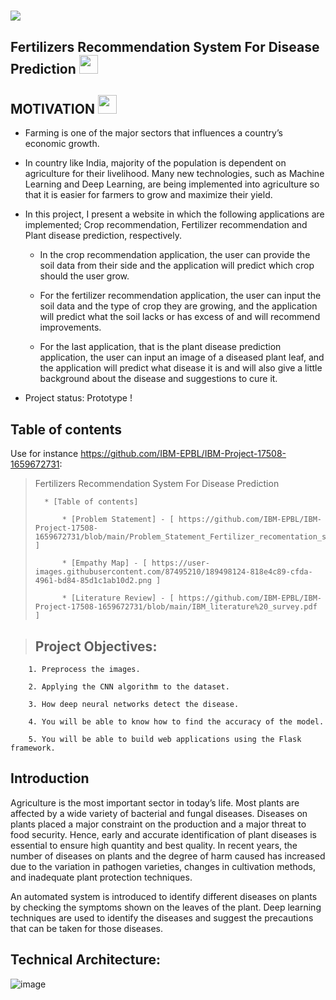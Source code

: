 <h1 align="fill">
 <img src="https://i.postimg.cc/HnQSb20b/IBM.jpg" />
</h1>






## Fertilizers Recommendation System For Disease Prediction <img src="https://media1.giphy.com/media/oKiP7O9np5HaX6kquk/giphy.gif?cid=790b76114b2e5472e311decc924c5dec4e049967cb33cc2d&rid=giphy.gif&ct=s" width="30px">

## MOTIVATION <img src="https://raw.githubusercontent.com/MartinHeinz/MartinHeinz/master/wave.gif" width="30px">
- Farming is one of the major sectors that influences a country’s economic growth. 

- In country like India, majority of the population is dependent on agriculture for their livelihood. Many new technologies, such as Machine Learning and Deep Learning, are being implemented into agriculture so that it is easier for farmers to grow and maximize their yield. 

- In this project, I present a website in which the following applications are implemented; Crop recommendation, Fertilizer recommendation and Plant disease prediction, respectively. 

    - In the crop recommendation application, the user can provide the soil data from their side and the application will predict which crop should the user grow. 
    
    - For the fertilizer recommendation application, the user can input the soil data and the type of crop they are growing, and the application will predict what the soil lacks or has excess of and will recommend improvements. 
    
    - For the last application, that is the plant disease prediction application, the user can input an image of a diseased plant leaf, and the application will predict what disease it is and will also give a little background about the disease and suggestions to cure it.

* Project status: Prototype !

## Table of contents

Use for instance <https://github.com/IBM-EPBL/IBM-Project-17508-1659672731>:

>   Fertilizers Recommendation System For Disease Prediction
>   
>       * [Table of contents]
>       
>           * [Problem Statement] - [ https://github.com/IBM-EPBL/IBM-Project-17508-1659672731/blob/main/Problem_Statement_Fertilizer_recomentation_system_for_disease_prediction.pdf ]
>           
>           * [Empathy Map] - [ https://user-images.githubusercontent.com/87495210/189498124-818e4c89-cfda-4961-bd84-85d1c1ab10d2.png ]
>           
>           * [Literature Review] - [ https://github.com/IBM-EPBL/IBM-Project-17508-1659672731/blob/main/IBM_literature%20_survey.pdf ]

>## Project Objectives:

        1. Preprocess the images.

        2. Applying the CNN algorithm to the dataset.

        3. How deep neural networks detect the disease.

        4. You will be able to know how to find the accuracy of the model.

        5. You will be able to build web applications using the Flask framework.   
  
## Introduction

Agriculture is the most important sector in today’s life. Most plants are affected by a wide variety of bacterial and fungal diseases. Diseases on plants placed a major constraint on the production and a major threat to food security. Hence, early and accurate identification of plant diseases is essential to ensure high quantity and best quality. In recent years, the number of diseases on plants and the degree of harm caused has increased due to the variation in pathogen varieties, changes in cultivation methods, and inadequate plant protection techniques. 

An automated system is introduced to identify different diseases on plants by checking the symptoms shown on the leaves of the plant. Deep learning techniques are used to identify the diseases and suggest the precautions that can be taken for those diseases. 

## Technical Architecture: 

![image](https://user-images.githubusercontent.com/89697515/189512983-8f4757ef-6f88-4a87-b3c3-9755d09a61e5.png)

